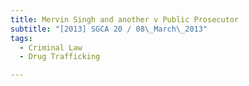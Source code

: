 ```yaml
---
title: Mervin Singh and another v Public Prosecutor
subtitle: "[2013] SGCA 20 / 08\_March\_2013"
tags:
  - Criminal Law
  - Drug Trafficking

---
```


